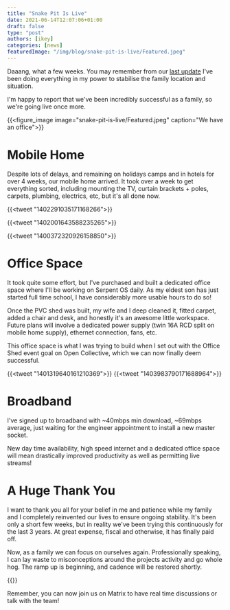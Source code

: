```yaml
---
title: "Snake Pit Is Live"
date: 2021-06-14T12:07:06+01:00
draft: false
type: "post"
authors: [ikey]
categories: [news]
featuredImage: "/img/blog/snake-pit-is-live/Featured.jpeg"
---
```


Daaang, what a few weeks. You may remember from our [last update](/blog/2021/05/18/let-there-be-databases/)
I've been doing everything in my power to stabilise the family location and situation.

I'm happy to report that we've been incredibly successful as a family, so we're
going live once more.

<!--more-->

{{<figure_image image="snake-pit-is-live/Featured.jpeg" caption="We have an office">}}

# Mobile Home

Despite lots of delays, and remaining on holidays camps and in hotels for over
4 weeks, our mobile home arrived. It took over a week to get everything sorted,
including mounting the TV, curtain brackets + poles, carpets, plumbing, electrics,
etc, but it's all done now. 

{{<tweet "1402291035171168266">}}

{{<tweet "1402001643588235265">}}

{{<tweet "1400372320926158850">}}


# Office Space

It took quite some effort, but I've purchased and built a dedicated office
space where I'll be working on Serpent OS daily. As my eldest son has just
started full time school, I have considerably more usable hours to do so!

Once the PVC shed was built, my wife and I deep cleaned it, fitted carpet,
added a chair and desk, and honestly it's an awesome little workspace.
Future plans will involve a dedicated power supply (twin 16A RCD split
on mobile home supply), ethernet connection, fans, etc.

This office space is what I was trying to build when I set out with the
Office Shed event goal on Open Collective, which we can now finally deem
successful.

{{<tweet "1401319640161210369">}}
{{<tweet "1403983790171688964">}}

# Broadband

I've signed up to broadband with ~40mbps min download, ~69mbps average,
just waiting for the engineer appointment to install a new master socket.

New day time availability, high speed internet and a dedicated office space
will mean drastically improved productivity as well as permitting live streams!

# A Huge Thank You

I want to thank you all for your belief in me and patience while my family and
I completely reinvented our lives to ensure ongoing stability. It's been only
a short few weeks, but in reality we've been trying this continuously for the
last 3 years. At great expense, fiscal and otherwise, it has finally paid off.

Now, as a family we can focus on ourselves again. Professionally speaking, I
can lay waste to misconceptions around the projects activity and go whole hog.
The ramp up is beginning, and cadence will be restored shortly.

{{<oc>}}

Remember, you can now join us on Matrix to have real time discussions or talk
with the team!
